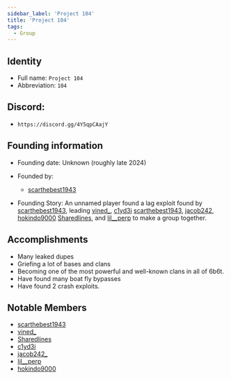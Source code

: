 ```yaml
---
sidebar_label: 'Project 104'
title: 'Project 104'
tags:
  - Group
---
```



## Identity
* Full name: `Project 104` 
* Abbreviation: `104`

## Discord:
* `https://discord.gg/4Y5qpCAajY`

## Founding information
* Founding date: Unknown (roughly late 2024)
* Founded by: 
  * [scarthebest1943](/docs/Players/scar.md)

* Founding Story:
An unnamed player found a lag exploit found by [scarthebest1943](/docs/Players/scar.md), leading [vined_](/docs/Players/vined_.md), [c1yd3i](/docs/Players/clyde.md) [scarthebest1943](/docs/Players/scar.md),  [jacob242](/docs/Players/jacob242.md), [hokindo9000](/docs/Players/hokindo9000.md) [Sharedlines](/docs/Players/sharedlines.md), and [lil__perp](/docs/Players/lilperp.md) to make a group together.

## Accomplishments
- Many leaked dupes
- Griefing a lot of bases and clans
- Becoming one of the most powerful and well-known clans in all of 6b6t.
- Have found many boat fly bypasses
- Have found 2 crash exploits.

## Notable Members
- [scarthebest1943](../Players/scar.md) 
- [vined_](../Players/vined_.md) 
- [Sharedlines](../Players/sharedlines.md) 
- [c1yd3i](../Players/clyde.md)
- [jacob242_](/docs/Players/jacob242.md)
- [lil__perp](/docs/Players/lilperp.md)
- [hokindo9000](/docs/Players/hokindo9000.md)

